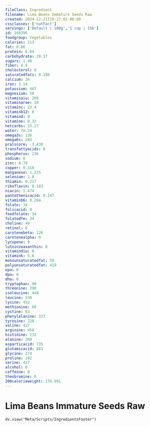 ```yaml
---
fileClass: Ingredient
filename: Lima Beans Immature Seeds Raw
created: 2024-12-21T19:27:02-06:00
cssclasses: ['nutFact']
servings: ['Default | 100g','1 cup | 156']
id: 168396
foodgroup: Vegetables
calories: 113
fat: 0.86
protein: 6.84
carbohydrate: 20.17
sugars: 1.48
fiber: 4.9
cholesterol: 0
saturatedfats: 0.198
calcium: 34
iron: 3.14
potassium: 467
magnesium: 58
vitaminaiu: 209
vitaminarae: 10
vitaminc: 23.4
vitaminb12: 0
vitamind: 0
vitamine: 0.32
netcarbs: 15.27
water: 70.24
omega3s: 136
omega6s: 283
pralscore: -3.438
transfattyacids: 0
phosphorus: 136
sodium: 8
zinc: 0.78
copper: 0.318
manganese: 1.215
selenium: 1.8
thiamin: 0.217
riboflavin: 0.103
niacin: 1.474
pantothenicacid: 0.247
vitaminb6: 0.204
folate: 34
folicacid: 0
foodfolate: 34
folatedfe: 34
choline: 40
retinol: 0
carotenebeta: 126
carotenealpha: 0
lycopene: 0
luteinzeaxanthin: 0
vitamindiu: 0
vitamink: 5.6
monounsaturatedfat: 50
polyunsaturatedfat: 419
epa: 0
dpa: 0
dha: 0
tryptophan: 90
threonine: 290
isoleucine: 440
leucine: 538
lysine: 452
methionine: 68
cystine: 83
phenylalanine: 337
tyrosine: 220
valine: 427
arginine: 458
histidine: 232
alanine: 260
asparticacid: 735
glutamicacid: 881
glycine: 274
proline: 102
serine: 427
alcohol: 0
caffeine: 0
theobromine: 0
200calorieweight: 176.991
---
```


# Lima Beans Immature Seeds Raw

```dataviewjs
dv.view("Meta/Scripts/IngredientsFooter")
```